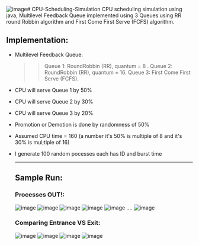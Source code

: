 ![image](https://github.com/SaadElDine/CPU-Scheduling-Simulation/assets/113860522/f66e8be8-9c2c-4dc7-a094-03778477e093)# CPU-Scheduling-Simulation
CPU scheduling simulation using java, Multilevel Feedback Queue implemented using 3 Queues using RR round Robbin algorithm and First Come First Serve (FCFS) algorithm.

## Implementation:
- Multilevel Feedback Queue:
  >> Queue 1: RoundRobbin (RR), quantum = 8 .
  >> Queue 2: RoundRobbin (RR), quantum = 16.
  >> Queue 3: First Come First Serve (FCFS).

- CPU will serve Queue 1 by 50%
- CPU will serve Queue 2 by 30%
- CPU will serve Queue 3 by 20%
- Promotion or Demotion is done by randomness of 50%
- Assumed CPU time = 160 (a number it's 50% is multiple of 8 and it's 30% is mul;tiple of 16)
- I generate 100 random pocesses each has ID and burst time

  ____________________________________________________________________________________________________________

  ## Sample Run:
  ### Processes OUT!:
  
  ![image](https://github.com/SaadElDine/CPU-Scheduling-Simulation/assets/113860522/bde486d9-9f9d-40b6-8228-2e1704f978b9)
  ![image](https://github.com/SaadElDine/CPU-Scheduling-Simulation/assets/113860522/f8ee2855-1090-49c1-bcca-d645e6da344a)
  ![image](https://github.com/SaadElDine/CPU-Scheduling-Simulation/assets/113860522/e2117d5c-0a15-4035-8436-85975934e85f)
  ![image](https://github.com/SaadElDine/CPU-Scheduling-Simulation/assets/113860522/4789d739-7993-422e-a2e4-fdcb13a36da5)
  ![image](https://github.com/SaadElDine/CPU-Scheduling-Simulation/assets/113860522/23fae39b-0d7d-4959-90f5-47052f4bd316)
  ....
  ![image](https://github.com/SaadElDine/CPU-Scheduling-Simulation/assets/113860522/9c6f0ec3-ec68-4105-a034-2d652d90daf6)

  ### Comparing Entrance VS Exit:

  ![image](https://github.com/SaadElDine/CPU-Scheduling-Simulation/assets/113860522/7871cd88-e1ee-4c56-9146-0e9709f06f1a)
  ![image](https://github.com/SaadElDine/CPU-Scheduling-Simulation/assets/113860522/2a944a3a-f603-4bcb-867f-9886d15966c0)
  ![image](https://github.com/SaadElDine/CPU-Scheduling-Simulation/assets/113860522/cc730b8c-9516-4830-a04a-17a0605750c8)
  ![image](https://github.com/SaadElDine/CPU-Scheduling-Simulation/assets/113860522/93d69724-0694-4d60-8878-d96e8ae12f7c)








  





